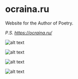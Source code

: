 # ocraina.ru
Website for the Author of Poetry.

_P.S. https://ocraina.ru/_

![alt text](https://github.com/ZERDICORP/overview-ocraina.ru/blob/main/screenshots/s1.png?row=true)

![alt text](https://github.com/ZERDICORP/overview-ocraina.ru/blob/main/screenshots/s2.png?row=true)

![alt text](https://github.com/ZERDICORP/overview-ocraina.ru/blob/main/screenshots/s3.png?row=true)

![alt text](https://github.com/ZERDICORP/overview-ocraina.ru/blob/main/screenshots/s4.png?row=true)
